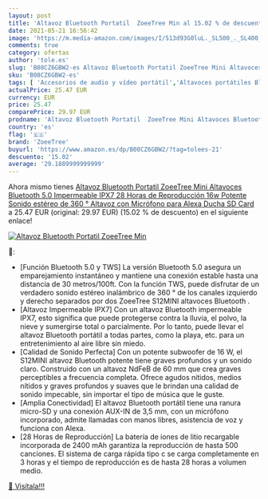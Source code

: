 ```yaml
---
layout: post
title: 'Altavoz Bluetooth Portatil  ZoeeTree Min al 15.02 % de descuento'
date: 2021-05-21 16:56:42
image: 'https://m.media-amazon.com/images/I/513d93G0luL._SL500_._SL400_.jpg'
comments: true
category: ofertas
author: 'tole.es'
slug: 'B08CZ6GBW2-es Altavoz Bluetooth Portatil ZoeeTree Mini Altavoces...'
sku: 'B08CZ6GBW2-es'
tags: [ 'Accesorios de audio y vídeo portátil','Altavoces portátiles Bluetooth','Altavoces portátiles y altavoces con puerto dock','Audio y vídeo portátil','Electrónica','alexa','zoeetree', ]
actualPrice: 25.47 EUR
currency: EUR
price: 25.47
comparePrice: 29.97 EUR
prodname: 'Altavoz Bluetooth Portatil  ZoeeTree Mini Altavoces Bluetooth 5.0 Impermeable IPX7  28 Horas de Reproducción  16w Potente Sonido estéreo de 360 °  Altavoz con Micrófono  para Alexa  Ducha  SD Card'
country: 'es'
flag: '🇪🇸'
brand: 'ZoeeTree'
buyurl: 'https://www.amazon.es/dp/B08CZ6GBW2/?tag=tolees-21'
descuento: '15.02'
average: '29.1889999999999'
---
```


Ahora mismo tienes [Altavoz Bluetooth Portatil  ZoeeTree Mini Altavoces Bluetooth 5.0 Impermeable IPX7  28 Horas de Reproducción  16w Potente Sonido estéreo de 360 °  Altavoz con Micrófono  para Alexa  Ducha  SD Card](https://www.amazon.es/dp/B08CZ6GBW2/?tag=tolees-21) a 25.47 EUR (original: 29.97 EUR) (15.02 %  de descuento) en el siguiente enlace!

[![Altavoz Bluetooth Portatil  ZoeeTree Min](https://m.media-amazon.com/images/I/513d93G0luL._SL500_._SL400_.jpg)](https://www.amazon.es/dp/B08CZ6GBW2/?tag=tolees-21)

🔎:

- [Función Bluetooth 5.0 y TWS] La versión Bluetooth 5.0 asegura un emparejamiento instantáneo y mantiene una conexión estable hasta una distancia de 30 metros/100ft. Con la función TWS, puede disfrutar de un verdadero sonido estéreo inalámbrico de 360 ​​° de los canales izquierdo y derecho separados por dos ZoeeTree S12MINI altavoces Bluetooth .
- [Altavoz Impermeable IPX7] Con un altavoz Bluetooth impermeable IPX7, esto significa que puede protegerse contra la lluvia, el polvo, la nieve y sumergirse total o parcialmente. Por lo tanto, puede llevar el altavoz Bluetooth portátil a todas partes, como la playa, etc. para un entretenimiento al aire libre sin miedo.
- [Calidad de Sonido Perfecta] Con un potente subwoofer de 16 W, el S12MINI altavoz Bluetooth potente tiene graves profundos y un sonido claro. Construido con un altavoz NdFeB de 60 mm que crea graves perceptibles a frecuencia completa. Ofrece agudos nítidos, medios nítidos y graves profundos y suaves que le brindan una calidad de sonido impecable, sin importar el tipo de música que le guste.
- [Amplia Conectividad] El altavoz Bluetooth portátil tiene una ranura micro-SD y una conexión AUX-IN de 3,5 mm, con un micrófono incorporado, admite llamadas con manos libres, asistencia de voz y funciona con Alexa.
- [28 Horas de Reproducción] La batería de iones de litio recargable incorporada de 2400 mAh garantiza la reproducción de hasta 500 canciones. El sistema de carga rápida tipo c se carga completamente en 3 horas y el tiempo de reproducción es de hasta 28 horas a volumen medio.

[🛒 Visítala!!!](https://www.amazon.es/dp/B08CZ6GBW2/?tag=tolees-21)
